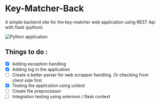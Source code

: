 # Key-Matcher-Back
A simple backend site for the key-matcher web application using REST Api with flask (python)

![Python application](https://github.com/William9923/Key-Matcher-Back/workflows/Python%20application/badge.svg?branch=master)
## Things to do :
- [x] Adding exception handling
- [x] Adding log in the application
- [ ] Create a better parser for web scrapper handling. Or checking from client side first
- [x] Testing the application using unitest 
- [ ] Create file preprocessor
- [ ] Integration testing using selenium / flask context
